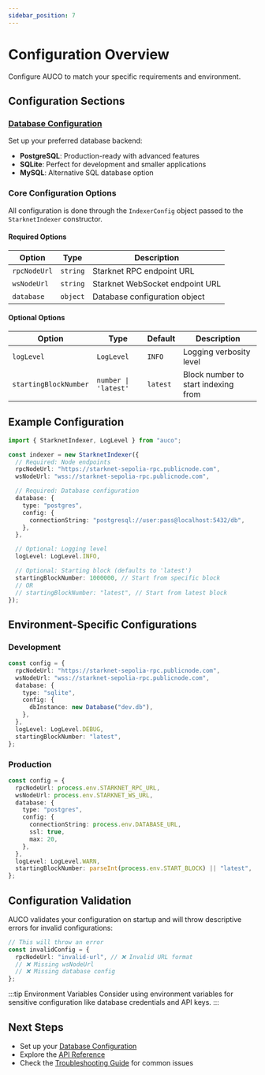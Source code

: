 ```yaml
---
sidebar_position: 7
---
```


# Configuration Overview

Configure AUCO to match your specific requirements and environment.

## Configuration Sections

### [Database Configuration](./database.md)

Set up your preferred database backend:

- **PostgreSQL**: Production-ready with advanced features
- **SQLite**: Perfect for development and smaller applications
- **MySQL**: Alternative SQL database option

### Core Configuration Options

All configuration is done through the `IndexerConfig` object passed to the `StarknetIndexer` constructor.

#### Required Options

| Option       | Type     | Description                     |
| ------------ | -------- | ------------------------------- |
| `rpcNodeUrl` | `string` | Starknet RPC endpoint URL       |
| `wsNodeUrl`  | `string` | Starknet WebSocket endpoint URL |
| `database`   | `object` | Database configuration object   |

#### Optional Options

| Option                | Type                 | Default  | Description                         |
| --------------------- | -------------------- | -------- | ----------------------------------- |
| `logLevel`            | `LogLevel`           | `INFO`   | Logging verbosity level             |
| `startingBlockNumber` | `number \| 'latest'` | `latest` | Block number to start indexing from |

## Example Configuration

```typescript
import { StarknetIndexer, LogLevel } from "auco";

const indexer = new StarknetIndexer({
  // Required: Node endpoints
  rpcNodeUrl: "https://starknet-sepolia-rpc.publicnode.com",
  wsNodeUrl: "wss://starknet-sepolia-rpc.publicnode.com",

  // Required: Database configuration
  database: {
    type: "postgres",
    config: {
      connectionString: "postgresql://user:pass@localhost:5432/db",
    },
  },

  // Optional: Logging level
  logLevel: LogLevel.INFO,

  // Optional: Starting block (defaults to 'latest')
  startingBlockNumber: 1000000, // Start from specific block
  // OR
  // startingBlockNumber: "latest", // Start from latest block
});
```

## Environment-Specific Configurations

### Development

```typescript
const config = {
  rpcNodeUrl: "https://starknet-sepolia-rpc.publicnode.com",
  wsNodeUrl: "wss://starknet-sepolia-rpc.publicnode.com",
  database: {
    type: "sqlite",
    config: {
      dbInstance: new Database("dev.db"),
    },
  },
  logLevel: LogLevel.DEBUG,
  startingBlockNumber: "latest",
};
```

### Production

```typescript
const config = {
  rpcNodeUrl: process.env.STARKNET_RPC_URL,
  wsNodeUrl: process.env.STARKNET_WS_URL,
  database: {
    type: "postgres",
    config: {
      connectionString: process.env.DATABASE_URL,
      ssl: true,
      max: 20,
    },
  },
  logLevel: LogLevel.WARN,
  startingBlockNumber: parseInt(process.env.START_BLOCK) || "latest",
};
```

## Configuration Validation

AUCO validates your configuration on startup and will throw descriptive errors for invalid configurations:

```typescript
// This will throw an error
const invalidConfig = {
  rpcNodeUrl: "invalid-url", // ❌ Invalid URL format
  // ❌ Missing wsNodeUrl
  // ❌ Missing database config
};
```

:::tip Environment Variables
Consider using environment variables for sensitive configuration like database credentials and API keys.
:::

## Next Steps

- Set up your [Database Configuration](./database.md)
- Explore the [API Reference](../api-reference/index.md)
- Check the [Troubleshooting Guide](../troubleshooting.md) for common issues
